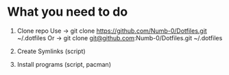 # What you need to do
1. Clone repo
   Use -> git clone https://github.com/Numb-0/Dotfiles.git ~/.dotfiles
   Or -> git clone git@github.com:Numb-0/Dotfiles.git ~/.dotfiles

2. Create Symlinks (script)
3. Install programs (script, pacman)
